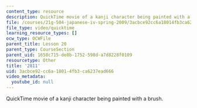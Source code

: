 ```yaml
---
content_type: resource
description: QuickTime movie of a kanji character being painted with a brush.
file: /courses/21g-504-japanese-iv-spring-2009/3acbce92cc6a18014fb3ca6237ead666_2811.mov
file_type: video/quicktime
learning_resource_types: []
ocw_type: OCWFile
parent_title: Lesson 20
parent_type: CourseSection
parent_uid: 1658c715-de8b-1752-598d-a7d8228f0109
resourcetype: Other
title: '2811'
uid: 3acbce92-cc6a-1801-4fb3-ca6237ead666
video_metadata:
  youtube_id: null
---
```

QuickTime movie of a kanji character being painted with a brush.